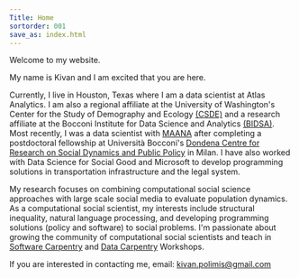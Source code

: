 ```yaml
---
Title: Home
sortorder: 001
save_as: index.html
---
```

Welcome to my website.

My name is Kivan and I am excited that you are here.

Currently, I live in Houston, Texas where I am a data scientist at Atlas Analytics. I am also a regional affiliate at the University of Washington's Center for the Study of Demography and Ecology <a href = "https://csde.washington.edu/">(CSDE)</a> and a research affiliate at the Bocconi Institute for Data Science and Analytics <a href = "http://www.bidsa.unibocconi.eu/wps/wcm/connect/Site/Bidsa/Home">(BIDSA)</a>.
Most recently, I was a data scientist with <a href="https://maana.io">MAANA</a> after completing a postdoctoral fellowship at Università Bocconi's <a href="http://www.dondena.unibocconi.it/wps/wcm/connect/Cdr/Centro_Dondena/Home"> Dondena Centre for Research on Social Dynamics and Public Policy</a> in Milan.
I have also worked with Data Science for Social Good and Microsoft to develop programming solutions in transportation infrastructure and the legal system.

My research focuses on combining computational social science approaches with
large scale social media to evaluate population dynamics. As a computational
social scientist, my interests include structural inequality, natural language processing,
and developing programming solutions (policy and software) to social problems. I'm passionate
about growing the community of computational social scientists and teach in
 [Software Carpentry](https://software-carpentry.org/) and
 [Data Carpentry](http://www.datacarpentry.org/) Workshops.

If you are interested in contacting me, email: [kivan.polimis@gmail.com](mailto:kivan.polimis@gmail.com)
<p style="text-align:center;"><img src="../../images/Kivan.jpg" alt="Kivan" style="width: 36%; height: 36%></p>
